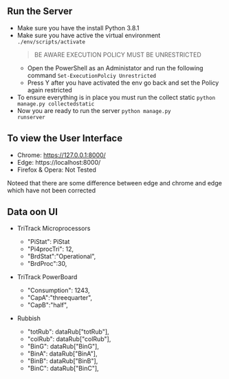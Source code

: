 ## Run the Server

- Make sure you have the install Python 3.8.1
- Make sure you have active the virtual environment
  <code>./env/scripts/activate</code>
  > BE AWARE EXECUTION POLICY MUST BE UNRESTRICTED
    - Open the PowerShell as an Administator and run the following command <code>Set-ExecutionPolciy Unrestricted</code>
    - Press Y after you have activated the env go back and set the Policy again restricted
 - To ensure everything is in place you must run the collect  static 
  <code>python manage.py collectedstatic</code>
 - Now you are ready to run the server
  <code>python manage.py runserver</code>

## To view the User Interface

- Chrome: https://127.0.0.1:8000/
- Edge: https://localhost:8000/
- Firefox & Opera: Not Tested

Noteed that there are some difference between edge and chrome and edge which have not been corrected

## Data oon UI

- TriTrack Microprocessors
   - "PiStat": PiStat
   - "Pi4procTri": 12,
   - "BrdStat":"Operational",
   - "BrdProc":30,
- TriTrack PowerBoard
   - "Consumption": 1243,
   - "CapA":"threequarter",
   - "CapB":"half",

- Rubbish
   - "totRub": dataRub["totRub"],
   - "colRub": dataRub["colRub"],
   - "BinG": dataRub["BinG"],
   - "BinA": dataRub["BinA"],
   - "BinB": dataRub["BinB"],
   - "BinC": dataRub["BinC"],
